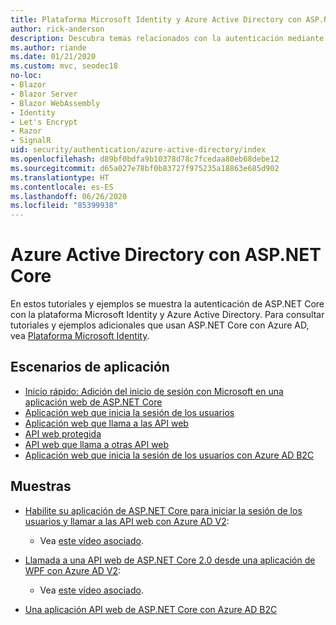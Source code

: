 ```yaml
---
title: Plataforma Microsoft Identity y Azure Active Directory con ASP.NET Core
author: rick-anderson
description: Descubra temas relacionados con la autenticación mediante la plataforma Microsoft Identity, Azure Active Directory para aplicaciones web y API en ASP.NET Core.
ms.author: riande
ms.date: 01/21/2020
ms.custom: mvc, seodec18
no-loc:
- Blazor
- Blazor Server
- Blazor WebAssembly
- Identity
- Let's Encrypt
- Razor
- SignalR
uid: security/authentication/azure-active-directory/index
ms.openlocfilehash: d89bf0bdfa9b10378d78c7fcedaa80eb68debe12
ms.sourcegitcommit: d65a027e78bf0b83727f975235a18863e685d902
ms.translationtype: HT
ms.contentlocale: es-ES
ms.lasthandoff: 06/26/2020
ms.locfileid: "85399938"
---
```

# <a name="azure-active-directory-with-aspnet-core"></a>Azure Active Directory con ASP.NET Core

En estos tutoriales y ejemplos se muestra la autenticación de ASP.NET Core con la plataforma Microsoft Identity y Azure Active Directory. Para consultar tutoriales y ejemplos adicionales que usan ASP.NET Core con Azure AD, vea [Plataforma Microsoft Identity](/azure/active-directory/develop/).

## <a name="application-scenarios"></a>Escenarios de aplicación

* [Inicio rápido: Adición del inicio de sesión con Microsoft en una aplicación web de ASP.NET Core](/azure/active-directory/develop/quickstart-v2-aspnet-core-webapp)
* [Aplicación web que inicia la sesión de los usuarios](/azure/active-directory/develop/scenario-web-app-sign-user-overview?tabs=aspnetcore)
* [Aplicación web que llama a las API web](/azure/active-directory/develop/scenario-web-app-call-api-overview)
* [API web protegida](/azure/active-directory/develop/scenario-protected-web-api-overview)
* [API web que llama a otras API web](/azure/active-directory/develop/scenario-web-api-call-api-overview)
* [Aplicación web que inicia la sesión de los usuarios con Azure AD B2C](xref:security/authentication/azure-ad-b2c)

## <a name="samples"></a>Muestras

* [Habilite su aplicación de ASP.NET Core para iniciar la sesión de los usuarios y llamar a las API web con Azure AD V2](/samples/azure-samples/active-directory-aspnetcore-webapp-openidconnect-v2/enable-webapp-signin/): 
  * Vea [este vídeo asociado](https://channel9.msdn.com/Events/Build/2018/THR5001).

* [Llamada a una API web de ASP.NET Core 2.0 desde una aplicación de WPF con Azure AD V2](/samples/azure-samples/active-directory-dotnet-native-aspnetcore-v2/calling-an-aspnet-core-web-api-from-a-wpf-application-using-azure-ad-v2/): 
  * Vea [este vídeo asociado](https://channel9.msdn.com/Events/Build/2018/THR5000).

* [Una aplicación API web de ASP.NET Core con Azure AD B2C](https://azure.microsoft.com/resources/samples/active-directory-b2c-dotnetcore-webapi/)
